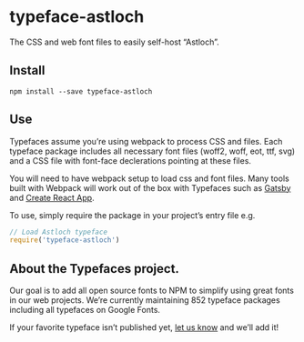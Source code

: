 
# typeface-astloch

The CSS and web font files to easily self-host “Astloch”.

## Install

`npm install --save typeface-astloch`

## Use

Typefaces assume you’re using webpack to process CSS and files. Each typeface
package includes all necessary font files (woff2, woff, eot, ttf, svg) and
a CSS file with font-face declerations pointing at these files.

You will need to have webpack setup to load css and font files. Many tools built
with Webpack will work out of the box with Typefaces such as [Gatsby](https://github.com/gatsbyjs/gatsby)
and [Create React App](https://github.com/facebookincubator/create-react-app).

To use, simply require the package in your project’s entry file e.g.

```javascript
// Load Astloch typeface
require('typeface-astloch')
```

## About the Typefaces project.

Our goal is to add all open source fonts to NPM to simplify using great fonts in
our web projects. We’re currently maintaining 852 typeface packages
including all typefaces on Google Fonts.

If your favorite typeface isn’t published yet, [let us know](https://github.com/KyleAMathews/typefaces)
and we’ll add it!
